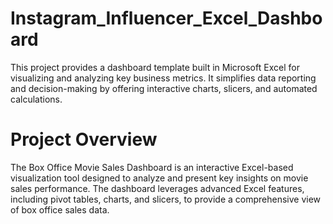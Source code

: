 # Instagram_Influencer_Excel_Dashboard
This project provides a dashboard template built in Microsoft Excel for visualizing and analyzing key business metrics. It simplifies data reporting and decision-making by offering interactive charts, slicers, and automated calculations.
# Project Overview
The Box Office Movie Sales Dashboard is an interactive Excel-based visualization tool designed to analyze and present key insights on movie sales performance. The dashboard leverages advanced Excel features, including pivot tables, charts, and slicers, to provide a comprehensive view of box office sales data.
